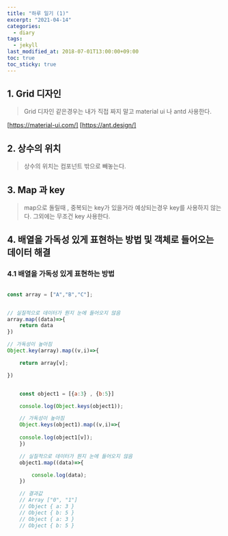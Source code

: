 ```yaml
---
title: "하루 일기 (1)"
excerpt: "2021-04-14"
categories:
  - diary
tags:
  - jekyll
last_modified_at: 2018-07-01T13:00:00+09:00
toc: true
toc_sticky: true
---
```



## 1. Grid 디자인 

> Grid 디자인 같은경우는 내가 직접 짜지 말고 material ui 나 antd 사용한다.

[https://material-ui.com/]
[https://ant.design/]

## 2. 상수의 위치 

> 상수의 위치는 컴포넌트 밖으로 빼놓는다.

## 3. Map 과 key

> map으로 돌릴때 , 중복되는 key가 있을거라 예상되는경우 key를 사용하지 않는다. 그외에는 무조건 key 사용한다.

## 4. 배열을 가독성 있게 표현하는 방법 및 객체로 들어오는 데이터 해결

### 4.1 배열을 가독성 있게 표현하는 방법

```js

const array = ["A","B","C"];


// 실질적으로 데이터가 뭔지 눈에 들어오지 않음 
array.map((data)=>{
    return data 
})

// 가독성이 높아짐 
Object.key(array).map((v,i)=>{

    return array[v];

})

```

```js

    const object1 = [{a:3} , {b:5}]

    console.log(Object.keys(object1));

    // 가독성이 높아짐 
    Object.keys(object1).map((v,i)=>{
        
    console.log(object1[v]);
    })

    // 실질적으로 데이터가 뭔지 눈에 들어오지 않음
    object1.map((data)=>{   

        console.log(data);
    })

    // 결과값
    // Array ["0", "1"]
    // Object { a: 3 }
    // Object { b: 5 }
    // Object { a: 3 }
    // Object { b: 5 }

```

